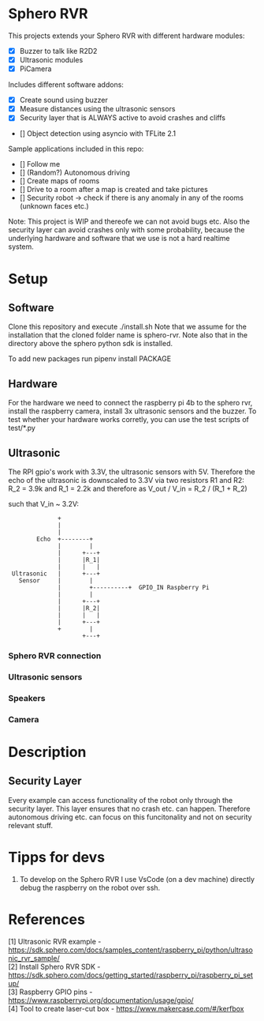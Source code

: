 # Sphero RVR
This projects extends your Sphero RVR with different hardware modules:
- [x] Buzzer to talk like R2D2
- [x] Ultrasonic modules
- [x] PiCamera

Includes different software addons:
- [x] Create sound using buzzer
- [x] Measure distances using the ultrasonic sensors
- [x] Security layer that is ALWAYS active to avoid crashes and cliffs
- [] Object detection using asyncio with TFLite 2.1

Sample applications included in this repo:
- [] Follow me
- [] (Random?) Autonomous driving
- [] Create maps of rooms
- [] Drive to a room after a map is created and take pictures
- [] Security robot -> check if there is any anomaly in any of the rooms (unknown faces etc.)

Note: This project is WIP and thereofe we can not avoid bugs etc. Also the 
security layer can avoid crashes only with some probability, because the underlying
hardware and software that we use is not a hard realtime system.


# Setup
## Software
Clone this repository and execute ./install.sh
Note that we assume for the installation that the cloned folder name is sphero-rvr.
Note also that in the directory above the sphero python sdk is installed.

To add new packages run pipenv install PACKAGE


## Hardware
For the hardware we need to connect the raspberry pi 4b to the sphero rvr, install the raspberry camera, install 3x ultrasonic sensors and the buzzer. To test whether your hardware works corretly, you can use the test scripts of test/*.py

## Ultrasonic
The RPI gpio's work with 3.3V, the ultrasonic sensors with 5V. Therefore the echo of the ultrasonic is downscaled to  3.3V via two resistors R1 and R2:
R_2 = 3.9k and R_1 = 2.2k
and therefore 
as V_out / V_in = R_2 / (R_1 + R_2)

such that V_in ~ 3.2V:

```
              +
              |
              |
        Echo  +--------+
              |        |
              |      +---+
              |      |R_1|
              |      |   |
 Ultrasonic   |      +---+
   Sensor     |        |
              |        +----------+  GPIO_IN Raspberry Pi
              |        |
              |      +---+
              |      |R_2|
              |      |   |
              |      +---+
              +        |
                     +---+
```


### Sphero RVR connection

### Ultrasonic sensors

### Speakers

### Camera


# Description
## Security Layer 
Every example can access functionality of the robot only through the security layer. This layer ensures that no crash etc. can happen. Therefore autonomous driving etc. can focus on this funcitonality and not on security relevant stuff.


# Tipps for devs
1. To develop on the Sphero RVR I use VsCode (on a dev machine) directly debug the raspberry on the robot over ssh.


# References
[1] Ultrasonic RVR example - https://sdk.sphero.com/docs/samples_content/raspberry_pi/python/ultrasonic_rvr_sample/ <br />
[2] Install Sphero RVR SDK - https://sdk.sphero.com/docs/getting_started/raspberry_pi/raspberry_pi_setup/ <br />
[3] Raspberry GPIO pins - https://www.raspberrypi.org/documentation/usage/gpio/ <br/>
[4] Tool to create laser-cut box - https://www.makercase.com/#/kerfbox <br />
